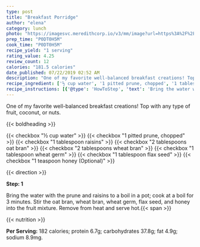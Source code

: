 ```yaml
---
type: post
title: "Breakfast Porridge"
author: "elena"
category: lunch
photo: "https://imagesvc.meredithcorp.io/v3/mm/image?url=https%3A%2F%2Fimages.media-allrecipes.com%2Fuserphotos%2F429341.jpg"
prep_time: "P0DT0H5M"
cook_time: "P0DT0H5M"
recipe_yield: "1 serving"
rating_value: 4.25
review_count: 12
calories: "181.5 calories"
date_published: 07/22/2019 02:52 AM
description: "One of my favorite well-balanced breakfast creations! Top with any type of fruit, coconut, or nuts."
recipe_ingredient: ['½ cup water', '1 pitted prune, chopped', '1 tablespoon raisins', '2 tablespoons oat bran', '2 tablespoons wheat bran', '1 tablespoon wheat germ', '1 tablespoon flax seed', '1 teaspoon honey']
recipe_instructions: [{'@type': 'HowToStep', 'text': 'Bring the water with the prune and raisins to a boil in a pot; cook at a boil for 3 minutes. Stir the oat bran, wheat bran, wheat germ, flax seed, and honey into the fruit mixture. Remove from heat and serve hot.\n'}]
---
```


One of my favorite well-balanced breakfast creations! Top with any type of fruit, coconut, or nuts. 

{{< boldheading >}}

{{< checkbox "½ cup water" >}}
{{< checkbox "1  pitted prune, chopped" >}}
{{< checkbox "1 tablespoon raisins" >}}
{{< checkbox "2 tablespoons oat bran" >}}
{{< checkbox "2 tablespoons wheat bran" >}}
{{< checkbox "1 tablespoon wheat germ" >}}
{{< checkbox "1 tablespoon flax seed" >}}
{{< checkbox "1 teaspoon honey  (Optional)" >}}


{{< direction >}}

**Step: 1**

Bring the water with the prune and raisins to a boil in a pot; cook at a boil for 3 minutes. Stir the oat bran, wheat bran, wheat germ, flax seed, and honey into the fruit mixture. Remove from heat and serve hot.{{< span >}}

{{< nutrition >}}

**Per Serving:** 182 calories; protein 6.7g; carbohydrates 37.8g; fat 4.9g; sodium 8.9mg.